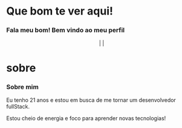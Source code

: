 # Que bom te ver aqui!
<h3>Fala meu bom! Bem vindo ao meu perfil</h3>
<p align="center">
<a href=#sobre></a> |
<a href=#Exp></a> |
</p>

# sobre
<h3>Sobre mim</h3>
<p>Eu tenho 21 anos e estou em busca de me tornar um desenvolvedor fullStack.</p>
<p>Estou cheio de energia e foco para aprender novas tecnologias!</p>
